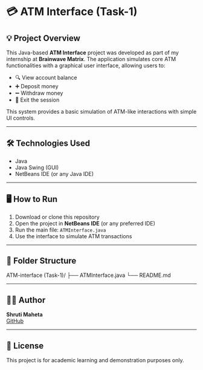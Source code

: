# 💳 ATM Interface (Task-1)

## 💡 Project Overview

This Java-based **ATM Interface** project was developed as part of my internship at **Brainwave Matrix**. The application simulates core ATM functionalities with a graphical user interface, allowing users to:

- 🔍 View account balance  
- ➕ Deposit money  
- ➖ Withdraw money  
- 🚪 Exit the session

This system provides a basic simulation of ATM-like interactions with simple UI controls.

---

## 🛠️ Technologies Used

- Java  
- Java Swing (GUI)  
- NetBeans IDE (or any Java IDE)

---

## 🖥️ How to Run

1. Download or clone this repository  
2. Open the project in **NetBeans IDE** (or any preferred IDE)  
3. Run the main file: `ATMInterface.java`  
4. Use the interface to simulate ATM transactions

---

## 📂 Folder Structure
ATM-interface (Task-1)/
├── ATMInterface.java
└── README.md

---

## 🙋‍♀️ Author

**Shruti Maheta**  
[GitHub](https://github.com/Shrutimaheta)

---

## 📃 License

This project is for academic learning and demonstration purposes only.

